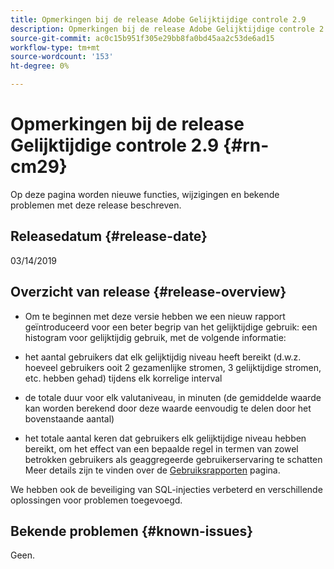 ```yaml
---
title: Opmerkingen bij de release Adobe Gelijktijdige controle 2.9
description: Opmerkingen bij de release Adobe Gelijktijdige controle 2.9
source-git-commit: ac0c15b951f305e29bb8fa0bd45aa2c53de6ad15
workflow-type: tm+mt
source-wordcount: '153'
ht-degree: 0%

---
```



# Opmerkingen bij de release Gelijktijdige controle 2.9 {#rn-cm29}

Op deze pagina worden nieuwe functies, wijzigingen en bekende problemen met deze release beschreven.

## Releasedatum {#release-date}

03/14/2019


## Overzicht van release {#release-overview}

* Om te beginnen met deze versie hebben we een nieuw rapport geïntroduceerd voor een beter begrip van het gelijktijdige gebruik: een histogram voor gelijktijdig gebruik, met de volgende informatie:

* het aantal gebruikers dat elk gelijktijdig niveau heeft bereikt (d.w.z. hoeveel gebruikers ooit 2 gezamenlijke stromen, 3 gelijktijdige stromen, etc. hebben gehad) tijdens elk korrelige interval
* de totale duur voor elk valutaniveau, in minuten (de gemiddelde waarde kan worden berekend door deze waarde eenvoudig te delen door het bovenstaande aantal)
* het totale aantal keren dat gebruikers elk gelijktijdige niveau hebben bereikt, om het effect van een bepaalde regel in termen van zowel betrokken gebruikers als geaggregeerde gebruikerservaring te schatten Meer details zijn te vinden over de [Gebruiksrapporten](/help/concurrency-monitoring/cm-usage-reports.md) pagina.

We hebben ook de beveiliging van SQL-injecties verbeterd en verschillende oplossingen voor problemen toegevoegd.

## Bekende problemen {#known-issues}

Geen.
